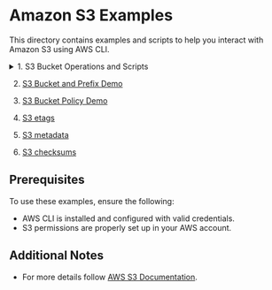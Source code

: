 # Amazon S3 Examples

This directory contains examples and scripts to help you interact with Amazon S3 using AWS CLI.

<details>
  <summary>1. S3 Bucket Operations and Scripts</summary>

   - **Create an S3 Bucket**  
     - Script to create a new S3 bucket with specific configurations (including object lock enabled).
     - Example usage:
       ```bash
       ./create-bucket
       ```

   - **Delete an S3 Bucket**  
     - Script to delete an S3 bucket.
     - Example usage:
       ```bash
       ./delete-bucket
       ```

   - **Get the Most Recently Created S3 Bucket**  
     - Script to get the most recently created S3 bucket.
     - Example usage:
       ```bash
       ./get-newest-bucket
       ```

   - **Upload Files to S3**  
     - Script to upload random files to a specific S3 bucket.
     - Example usage:
       ```bash
       ./sync
       ```

   - **Delete Objects from S3 Bucket**  
     - Script to delete objects in a specific S3 bucket.
     - Example usage:
       ```bash
       ./delete-objects
       ```

   - **List Objects in S3 Bucket**  
     - Script to list all objects in a specific S3 bucket.
     - Example usage:
       ```bash
       ./list-objects
       ```

</details>

2. [S3 Bucket and Prefix Demo](https://github.com/HrithikSawant/aws-examples/blob/main/s3/prefixes/README.md)

3. [S3 Bucket Policy Demo](https://github.com/HrithikSawant/aws-examples/blob/main/s3/bucket-policy/README.md)

4. [S3 etags](https://github.com/HrithikSawant/aws-examples/blob/main/s3/etags/README.md)

5. [S3 metadata](https://github.com/HrithikSawant/aws-examples/blob/main/s3/metadata/README.md)

6. [S3 checksums](https://github.com/HrithikSawant/aws-examples/blob/main/s3/checksums/README.md)

## Prerequisites
To use these examples, ensure the following:

- AWS CLI is installed and configured with valid credentials.
- S3 permissions are properly set up in your AWS account.

## Additional Notes
- For more details follow [AWS S3 Documentation](https://docs.aws.amazon.com/s3/index.html).
